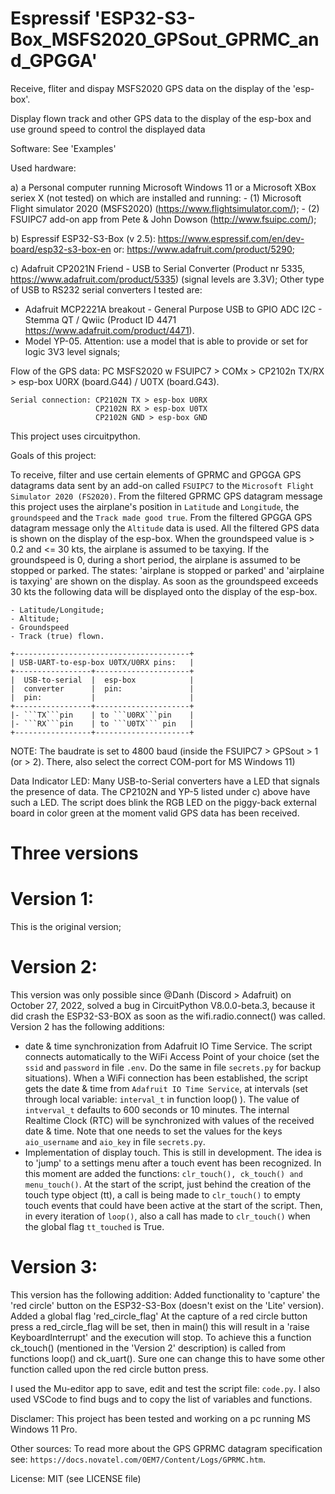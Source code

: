 # Espressif 'ESP32-S3-Box_MSFS2020_GPSout_GPRMC_and_GPGGA'
 Receive, fliter and dispay MSFS2020 GPS data on the display of the 'esp-box'.


Display flown track and other GPS data to the display of the esp-box and use ground speed to control the displayed data

Software:
See 'Examples'

Used hardware:

a) a Personal computer running Microsoft Windows 11 or a Microsoft XBox seriex X (not tested) on which are installed and running: 
    - (1) Microsoft Flight simulator 2020 (MSFS2020) (https://www.flightsimulator.com/);
    - (2) FSUIPC7 add-on app from Pete & John Dowson (http://www.fsuipc.com/);

b) Espressif ESP32-S3-Box (v 2.5): https://www.espressif.com/en/dev-board/esp32-s3-box-en or: https://www.adafruit.com/product/5290;

c) Adafruit CP2021N Friend - USB to Serial Converter (Product nr 5335, https://www.adafruit.com/product/5335) (signal levels are 3.3V);
   Other type of USB to RS232 serial converters I tested are:
   - Adafruit MCP2221A breakout - General Purpose USB to GPIO ADC I2C - Stemma QT / Qwiic (Product ID 4471 https://www.adafruit.com/product/4471).
   - Model YP-05. Attention: use a model that is able to provide or set for logic 3V3 level signals;

Flow of the GPS data:  PC MSFS2020 w FSUIPC7 > COMx > CP2102n TX/RX > esp-box U0RX (board.G44) / U0TX (board.G43).
```
Serial connection: CP2102N TX > esp-box U0RX
                   CP2102N RX > esp-box U0TX
                   CP2102N GND > esp-box GND
```
This project uses circuitpython.

Goals of this project:

To receive, filter and use certain elements of GPRMC and GPGGA GPS datagrams data sent by an add-on called ```FSUIPC7``` to the ```Microsoft Flight Simulator 2020 (FS2020)```.
From the filtered GPRMC GPS datagram message this project uses the airplane's position in ```Latitude``` and ```Longitude```, the ```groundspeed``` and the ```Track made good true```. From the filtered GPGGA GPS datagram message only the ```Altitude``` data is used. All the filtered GPS data is shown on the display of the esp-box. When the groundspeed value is > 0.2 and <= 30 kts, the airplane is assumed to be taxying. If the groundspeed is 0, during a short period, the airplane is assumed to be stopped or parked. The states: 'airplane is stopped or parked' and 'airplaine is taxying' are shown on the display. As soon as the groundspeed exceeds 30 kts the following data will be displayed onto the display of the esp-box.
```
- Latitude/Longitude;
- Altitude;
- Groundspeed
- Track (true) flown. 
```

```
+---------------------------------------+
| USB-UART-to-esp-box U0TX/U0RX pins:   |
+-----------------+---------------------+
|  USB-to-serial  |  esp-box            |
|  converter      |  pin:               |
|  pin:           |                     |
+-----------------+---------------------+
|- ```TX```pin    | to ```U0RX```pin    |
|- ```RX```pin    | to ```U0TX``` pin   |
+-----------------+---------------------+
```
NOTE: The baudrate is set to 4800 baud (inside the FSUIPC7 > GPSout > 1 (or > 2). There, also select the correct COM-port for MS Windows 11)

Data Indicator LED:
Many USB-to-Serial converters have a LED that signals the presence of data. The CP2102N and YP-5 listed under c) above have such a LED.
The script does blink the RGB LED on the piggy-back external board in color green at the moment valid GPS data has been received.

Three versions
==============

Version 1:
==========
This is the original version;

Version 2:
==========
This version was only possible since @Danh (Discord > Adafruit) on October 27, 2022, solved a bug in CircuitPython V8.0.0-beta.3,
because it did crash the ESP32-S3-BOX as soon as the wifi.radio.connect() was called.
Version 2 has the following additions:
- date & time synchronization from Adafruit IO Time Service.
  The script connects automatically to the WiFi Access Point of your choice (set the ```ssid``` and ```password``` in file ```.env```. Do the same in file ```secrets.py``` for backup situations). When a WiFi connection has been established, the script gets the date & time from ```Adafruit IO Time Service```, at intervals (set through local variable: ```interval_t``` in function loop() ). The value of ```intverval_t``` defaults to 600 seconds or 10 minutes. The internal Realtime Clock (RTC) will be synchronized with values of the received date & time. Note that one needs to set the values for the keys ```aio_username``` and ```aio_key``` in file ```secrets.py```.
- Implementation of display touch. This is still in development. The idea is to 'jump' to a settings menu after a touch event has been recognized.
  In this moment are added the functions: ```clr_touch(), ck_touch() and menu_touch()```. At the start of the script, just behind the creation of the touch type object (tt), a call is being made to ```clr_touch()``` to empty touch events that could have been active at the start of the script. Then, in every iteration of ```loop()```, also a call has made to ```clr_touch()``` when the global flag ```tt_touched``` is True.

Version 3:
==========
This version has the following addition:
Added functionality to 'capture' the 'red circle' button on the ESP32-S3-Box (doesn't exist on the 'Lite' version).
Added a global flag 'red_circle_flag'
At the capture of a red circle button press a red_circle_flag will be set, then in main() this will result in a 'raise KeyboardInterrupt' and the execution will stop.
To achieve this a function ck_touch() (mentioned in the 'Version 2' description) is called from functions loop() and ck_uart().
Sure one can change this to have some other function called upon the red circle button press.

I used the Mu-editor app to save, edit and test the script file: ```code.py```. I also used VSCode to find bugs and to copy the list of variables and functions.


Disclamer:
This project has been tested and working on a pc running MS Windows 11 Pro.

Other sources:
To read more about the GPS GPRMC datagram specification see: ```https://docs.novatel.com/OEM7/Content/Logs/GPRMC.htm```.

License: MIT (see LICENSE file)
